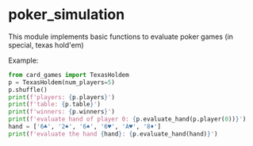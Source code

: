 # poker_simulation

This module implements basic functions to evaluate poker games (in special, texas hold'em)

Example:

```Python
from card_games import TexasHoldem
p = TexasHoldem(num_players=5)
p.shuffle()
print(f'players: {p.players}')
print(f'table: {p.table}')
print(f'winners: {p.winners}')
print(f'evaluate hand of player 0: {p.evaluate_hand(p.player(0))}')
hand = ['6♣', '2♠', '6♠', '6♥', 'A♥', '8♦']
print(f'evaluate the hand {hand}: {p.evaluate_hand(hand)}')
```
